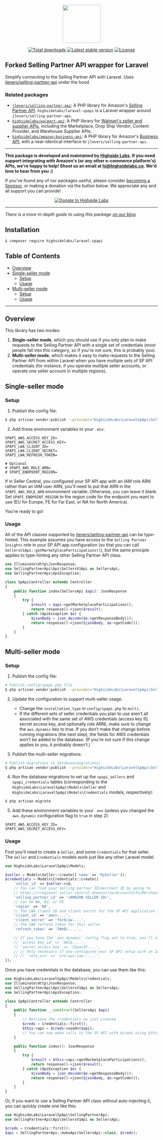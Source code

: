 <p align="center">
    <a href="https://highsidelabs.co" target="_blank">
        <img src="https://github.com/highsidelabs/.github/blob/main/images/logo.png?raw=true" width="125">
    </a>
</p>

<p align="center">
    <a href="https://packagist.org/packages/highsidelabs/laravel-spapi"><img alt="Total downloads" src="https://img.shields.io/packagist/dt/highsidelabs/laravel-spapi.svg?style=flat-square"></a>
    <a href="https://packagist.org/packages/highsidelabs/laravel-spapi"><img alt="Latest stable version" src="https://img.shields.io/packagist/v/highsidelabs/laravel-spapi.svg?style=flat-square"></a>
    <a href="https://packagist.org/packages/highsidelabs/laravel-spapi"><img alt="License" src="https://img.shields.io/packagist/l/highsidelabs/laravel-spapi.svg?style=flat-square"></a>
</p>

## Forked Selling Partner API wrapper for Laravel

Simplify connecting to the Selling Partner API with Laravel. Uses [jlevers/selling-partner-api](https://github.com/jlevers/selling-partner-api) under the hood.

### Related packages

* [`jlevers/selling-partner-api`](https://github.com/jlevers/selling-partner-api): A PHP library for Amazon's [Selling Partner API](https://developer-docs.amazon.com/sp-api/docs). `highsidelabs/laravel-spapi` is a Laravel wrapper around `jlevers/selling-partner-api`.
* [`highsidelabs/walmart-api`](https://github.com/highsidelabs/walmart-api-php): A PHP library for [Walmart's seller and supplier APIs](https://developer.walmart.com), including the Marketplace, Drop Ship Vendor, Content Provider, and Warehouse Supplier APIs.
* [`highsidelabs/amazon-business-api`](https://github.com/highsidelabs/amazon-business-api): A PHP library for Amazon's [Business API](https://developer-docs.amazon.com/amazon-business/docs), with a near-identical interface to `jlevers/selling-partner-api`.

---

**This package is developed and maintained by [Highside Labs](https://highsidelabs.co). If you need support integrating with Amazon's (or any other e-commerce platform's) APIs, we're happy to help! Shoot us an email at [hi@highsidelabs.co](mailto:hi@highsidelabs.co). We'd love to hear from you :)**

If you've found any of our packages useful, please consider [becoming a Sponsor](https://github.com/sponsors/highsidelabs), or making a donation via the button below. We appreciate any and all support you can provide!

<p align="center">
    <a href="https://www.paypal.com/donate/?hosted_button_id=FG8Q6MNB4HJCC"><img alt="Donate to Highside Labs" src="https://www.paypalobjects.com/en_US/i/btn/btn_donateCC_LG.gif"></a>
</p>

---

_There is a more in-depth guide to using this package [on our blog](https://highsidelabs.co/blog/laravel-selling-partner-api)._

## Installation

```bash
$ composer require highsidelabs/laravel-spapi
```

## Table of Contents 

* [Overview](#overview)
* [Single-seller mode](#single-seller-mode)
    * [Setup](#setup)
    * [Usage](#usage)
* [Multi-seller mode](#multi-seller-mode)
    * [Setup](#setup-1)
    * [Usage](#usage-1)

------

## Overview

This library has two modes:
1. **Single-seller mode**, which you should use if you only plan to make requests to the Selling Partner API with a single set of credentials (most people fall into this category, so if you're not sure, this is probably you).
2. **Multi-seller mode**, which makes it easy to make requests to the Selling Partner API from within Laravel when you have multiple sets of SP API credentials (for instance, if you operate multiple seller accounts, or operate one seller account in multiple regions).

## Single-seller mode

### Setup

1. Publish the config file:

```bash
$ php artisan vendor:publish --provider="HighsideLabs\LaravelSpApi\SellingPartnerApiServiceProvider" --tag="config"
```

2. Add these environment variables to your `.env`:

```env
SPAPI_AWS_ACCESS_KEY_ID=
SPAPI_AWS_SECRET_ACCESS_KEY=
SPAPI_LWA_CLIENT_ID=
SPAPI_LWA_CLIENT_SECRET=
SPAPI_LWA_REFRESH_TOKEN=

# Optional
# SPAPI_AWS_ROLE_ARN=
# SPAPI_ENDPOINT_REGION=
```

If in Seller Central, you configured your SP API app with an IAM role ARN rather than an IAM user ARN, you'll need to put that ARN in the `SPAPI_AWS_ROLE_ARN` environment variable. Otherwise, you can leave it blank. Set `SPAPI_ENDPOINT_REGION` to the region code for the endpoint you want to use (EU for Europe, FE for Far East, or NA for North America).

You're ready to go!

### Usage

All of the API classes supported by [jlevers/selling-partner-api](https://github.com/jlevers/selling-partner-api#supported-api-segments) can be type-hinted. This example assumes you have access to the `Selling Partner Insights` role in your SP API app configuration (so that you can call `SellersV1Api::getMarketplaceParticipations()`), but the same principle applies to type-hinting any other Selling Partner API class.

```php
use Illuminate\Http\JsonResponse;
use SellingPartnerApi\Api\SellersV1Api as SellersApi;
use SellingPartnerApi\ApiException;

class SpApiController extends Controller
{
    public function index(SellersApi $api): JsonResponse
    {
        try {
            $result = $api->getMarketplaceParticipations();
            return response()->json($result);
        } catch (ApiException $e) {
            $jsonBody = json_decode($e->getResponseBody());
            return response()->json($jsonBody, $e->getCode());
        }
    }
}
```


## Multi-seller mode

### Setup

1. Publish the config file:

```bash
# Publish config/spapi.php file
$ php artisan vendor:publish --provider="HighsideLabs\LaravelSpApi\SellingPartnerApiServiceProvider" --tag="config"
```

2. Update the configuration to support multi-seller usage.
    * Change the `installation_type` in `config/spapi.php` to `multi`.
    * If the different sets of seller credentials you plan to use aren't all associated with the same set of AWS credentials (access key ID, secret access key, and optionally role ARN), make sure to change the `aws.dynamic` key to true. If you don't make that change before running migrations (the next step), the fields for AWS credentials won't be added to the database. (If you're not sure if this change applies to you, it probably doesn't.)

3. Publish the multi-seller migrations:

```bash
# Publish migrations to database/migrations/
$ php artisan vendor:publish --provider="HighsideLabs\LaravelSpApi\SellingPartnerApiServiceProvider" --tag="multi"
```


4. Run the database migrations to set up the `spapi_sellers` and `spapi_credentials` tables (corresponding to the `HighsideLabs\LaravelSpApi\Models\Seller` and `HighsideLabs\LaravelSpApi\Models\Credentials` models, respectively):

```bash
$ php artisan migrate
```

5. Add these environment variables to your `.env` (unless you changed the `aws.dynamic` configuration flag to `true` in step 2):

```env
SPAPI_AWS_ACCESS_KEY_ID=
SPAPI_AWS_SECRET_ACCESS_KEY=
```

### Usage

First you'll need to create a `Seller`, and some `Credentials` for that seller. The `Seller` and `Credentials` models work just like any other Laravel model.

```php
use HighsideLabs\LaravelSpApi\Models;

$seller = Models\Seller::create(['name' => 'MySeller']);
$credentials = Models\Credentials::create([
    'seller_id' => $seller->id,
    // You can find your selling partner ID/merchant ID by going to
    // https://<regional-seller-central-domain>/sw/AccountInfo/MerchantToken/step/MerchantToken
    'selling_partner_id' => '<AMAZON SELLER ID>',
    // Can be NA, EU, or FE
    'region' => 'NA',
    // The LWA client ID and client secret for the SP API application these credentials were created with
    'client_id' => 'amzn....',
    'client_secret' => 'fec9/aw....',
    // The LWA refresh token for this seller
    'refresh_token' => 'IWeB|....',

    // If you have the `aws.dynamic` config flag set to true, you'll also need these attributes:
    // 'access_key_id' => 'AKIA....',
    // 'secret_access_key' => '23pasdf....',
    // // Only necessary if you configured your SP API setup with an IAM role ARN, otherwise can be omitted
    // // 'role_arn' => 'arn:aws:iam::....',  
]);
```

Once you have credentials in the database, you can use them like this:

```php
use HighsideLabs\LaravelSpApi\Models\Credentials;
use Illuminate\Http\JsonResponse;
use SellingPartnerApi\Api\SellersV1Api as SellersApi;
use SellingPartnerApi\ApiException;

class SpApiController extends Controller
{
    public function __construct(SellersApi $api)
    {
        // Retrieve the credentials we just created
        $creds = Credentials::first();
        $this->api = $creds->useOn($api);
        // You can now make calls to the SP API with $creds using $this->api!
    }

    public function index(): JsonResponse
    {
        try {
            $result = $this->api->getMarketplaceParticipations();
            return response()->json($result);
        } catch (ApiException $e) {
            $jsonBody = json_decode($e->getResponseBody());
            return response()->json($jsonBody, $e->getCode());
        }
    }
}
```

Or, if you want to use a Selling Partner API class without auto-injecting it, you can quickly create one like this:

```php
use HighsideLabs\LaravelSpApi\SellingPartnerApi;
use SellingPartnerApi\Api\SellersV1Api as SellersApi;

$creds = Credentials::first();
$api = SellingPartnerApi::makeApi(SellersApi::class, $creds);
```
